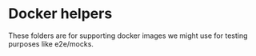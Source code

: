 # Docker helpers

These folders are for supporting docker images we might use for testing purposes like e2e/mocks.
